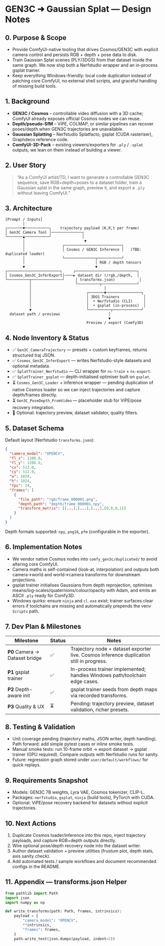 # GEN3C ➜ Gaussian Splat — Design Notes

## 0. Purpose & Scope
- Provide ComfyUI-native tooling that drives Cosmos/GEN3C with explicit camera control and persists RGB + depth + pose data to disk.
- Train Gaussian Splat scenes (PLY/3DGS) from that dataset inside the same graph. We now ship both a Nerfstudio wrapper and an in-process gsplat trainer.
- Keep everything Windows-friendly: local code duplication instead of patching core ComfyUI, no external shell scripts, and graceful handling of missing build tools.

## 1. Background
- **GEN3C / Cosmos** – controllable video diffusion with a 3D cache; ComfyUI already exposes official Cosmos nodes we can reuse.
- **Depth/pseudo-SfM** – ViPE, COLMAP, or similar pipelines can recover poses/depth when GEN3C trajectories are unavailable.
- **Gaussian Splatting** – Nerfstudio Splatfacto, gsplat (CUDA rasteriser), Graphdeco reference code.
- **ComfyUI-3D-Pack** – existing viewers/exporters for `.ply` / `.splat` outputs; we lean on them instead of building a viewer.

## 2. User Story
> “As a ComfyUI artist/TD, I want to generate a controllable GEN3C sequence, save RGB+depth+poses to a dataset folder, train a Gaussian splat in the same graph, preview it, and export a `.ply` without leaving ComfyUI.”

## 3. Architecture
```
[Prompt / Inputs]
        │
┌───────▼───────────┐    trajectory payload (K,R,t per frame)
│ Gen3C Camera Tool │──────────────┐
└───────▲───────────┘              │
        │                           ▼
        │                 ┌──────────────────────────┐
        │                 │ Cosmos / GEN3C Inference │   (TBD: duplicated loader)
        │                 └──────────────┬───────────┘
        │                                │ RGB / depth tensors
        ▼                                ▼
┌────────────────────────┐     ┌────────────────────────────┐
│ Cosmos_Gen3C_InferExport│────► dataset dir (/rgb,/depth,  │
└──────────┬──────────────┘     │ transforms.json)           │
           │                    └──────────┬────────────────┘
           │                                 │
           │                         ┌───────▼────────────────┐
           │                         │ 3DGS Trainers           │
           │                         │  • Nerfstudio (CLI)     │
           │                         │  • gsplat (in-process)  │
           ▼                         └──────────┬─────────────┘
  dataset path / previews                      │
                                               ▼
                                     Preview / export (Comfy3D)
```

## 4. Node Inventory & Status
- ✅ `Gen3C_CameraTrajectory` — presets + custom keyframes, returns structured traj JSON.
- ✅ `Cosmos_Gen3C_InferExport` — writes Nerfstudio-style datasets and optional metadata.
- ✅ `SplatTrainer_Nerfstudio` — CLI wrapper for `ns-train` + `ns-export`.
- ✅ `SplatTrainer_gsplat` — depth-initialised optimiser built on `gsplat`.
- ⏳ `Cosmos_Gen3C_Loader` + inference wrapper — pending duplication of native Cosmos loader so we can inject trajectories and capture depth/frames directly.
- ⏳ `Gen3C_PoseDepth_FromVideo` — placeholder stub for ViPE/pose recovery integration.
- 🔭 Optional: trajectory preview, dataset validator, quality filters.

## 5. Dataset Schema
Default layout (Nerfstudio `transforms.json`):
```json
{
  "camera_model": "OPENCV",
  "fl_x": 1200.0,
  "fl_y": 1200.0,
  "cx": 512.0,
  "cy": 512.0,
  "w": 1024,
  "h": 1024,
  "fps": 24,
  "frames": [
    {
      "file_path": "rgb/frame_000001.png",
      "depth_path": "depth/frame_000001.npy",
      "transform_matrix": [[...],[...],[...],[0,0,0,1]]
    }
  ]
}
```
Depth formats supported: `npy`, `png16`, `pfm` (configurable in the exporter).

## 6. Implementation Notes
- We vendor native Cosmos nodes into `comfy_gen3c/duplicated/` to avoid altering core ComfyUI.
- Camera maths is self-contained (look-at, interpolation) and outputs both camera→world and world→camera transforms for downstream projections.
- gsplat trainer initialises Gaussians from depth reprojection, optimises means/log-scales/quaternions/colour/opacity with Adam, and emits an ASCII `.ply` ready for Comfy3D.
- Windows quirks: ensure `ninja` and `cl.exe` exist; trainer surfaces clear errors if toolchains are missing and automatically prepends the venv `Scripts` path.

## 7. Dev Plan & Milestones
| Milestone | Status | Notes |
|-----------|--------|-------|
| **P0** Camera → Dataset bridge | ✅ | Trajectory node + dataset exporter live. Cosmos inference duplication still in progress. |
| **P1** gsplat trainer | ✅ | In-process trainer implemented; handles Windows path/toolchain edge cases. |
| **P2** Depth-aware init | ✅ | gsplat trainer seeds from depth maps via recorded transforms. |
| **P3** Quality & UX | ⏳ | Pending: trajectory preview, dataset validation, richer presets. |

## 8. Testing & Validation
- Unit coverage pending (trajectory maths, JSON writer, depth handling). Path forward: add simple pytest cases or inline smoke tests.
- Manual smoke tests: run 10-frame orbit → export dataset → gsplat trainer (GPU required). Compare outputs with Nerfstudio runs for sanity.
- Future: regression graph stored under `user/default/workflows/` for quick replays.

## 9. Requirements Snapshot
- Models: GEN3C 7B weights, Lyra VAE, Cosmos tokenizer, CLIP-L.
- Packages: `nerfstudio`, `gsplat`, `ninja` (build tools), PyTorch with CUDA.
- Optional: ViPE/pose recovery backend for datasets without explicit trajectories.

## 10. Next Actions
1. Duplicate Cosmos loader/inference into this repo, inject trajectory payloads, and capture RGB+depth outputs directly.
2. Wire optional pose/depth recovery node into the dataset writer.
3. Author dataset validation + preview utilities (frustum plot, depth stats, axis sanity check).
4. Add automated tests / sample workflows and document recommended configs in the README.

## 11. Appendix — transforms.json Helper
```python
from pathlib import Path
import json
import numpy as np

def write_transforms(path: Path, frames, intrinsics):
    payload = {
        "camera_model": "OPENCV",
        **intrinsics,
        "frames": frames,
    }
    path.write_text(json.dumps(payload, indent=2))
```

